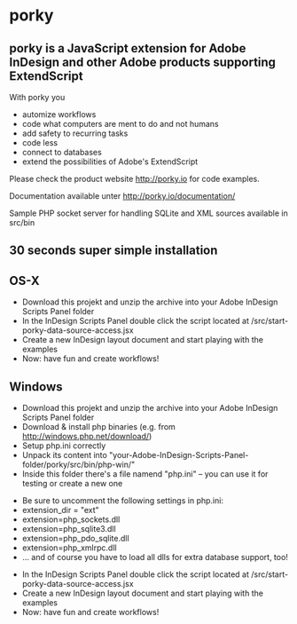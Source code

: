 # porky

## porky is a JavaScript extension for Adobe InDesign and other Adobe products supporting ExtendScript

With porky you
* automize workflows
* code what computers are ment to do and not humans
* add safety to recurring tasks
* code less
* connect to databases
* extend the possibilities of Adobe's ExtendScript



Please check the product website http://porky.io for code examples.

Documentation available unter http://porky.io/documentation/

Sample PHP socket server for handling SQLite and XML sources available in src/bin

## 30 seconds super simple installation

## OS-X
* Download this projekt and unzip the archive into your Adobe InDesign Scripts Panel folder
* In the InDesign Scripts Panel double click the script located at /src/start-porky-data-source-access.jsx
* Create a new InDesign layout document and start playing with the examples
* Now: have fun and create workflows!

## Windows
* Download this projekt and unzip the archive into your Adobe InDesign Scripts Panel folder
* Download & install php binaries (e.g. from http://windows.php.net/download/)
* Setup php.ini correctly
* Unpack its content into "your-Adobe-InDesign-Scripts-Panel-folder/porky/src/bin/php-win/"
* Inside this folder there's a file namend "php.ini" – you can use it for testing or create a new one
- Be sure to uncomment the following settings in php.ini:
- extension_dir = "ext"
- extension=php_sockets.dll
- extension=php_sqlite3.dll
- extension=php_pdo_sqlite.dll
- extension=php_xmlrpc.dll
- ... and of course you have to load all dlls for extra database support, too!
* In the InDesign Scripts Panel double click the script located at /src/start-porky-data-source-access.jsx
* Create a new InDesign layout document and start playing with the examples
* Now: have fun and create workflows!
